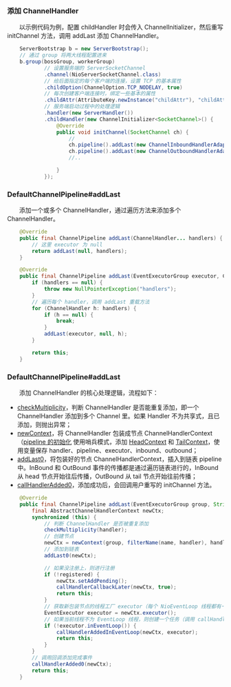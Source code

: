 ### 添加 ChannelHandler
　　以示例代码为例，配置 childHandler 时会传入 ChannelInitializer，然后重写 initChannel 方法，调用 addLast 添加 ChannelHandler。

```java
    ServerBootstrap b = new ServerBootstrap();
    // 通过 group 将两大线程配置进来
    b.group(bossGroup, workerGroup)
            // 设置服务端的 ServerSocketChannel
            .channel(NioServerSocketChannel.class)
            // 给后面指定的每个客户端的连接，设置 TCP 的基本属性
            .childOption(ChannelOption.TCP_NODELAY, true)
            // 每次创建客户端连接时，绑定一些基本的属性
            .childAttr(AttributeKey.newInstance("childAttr"), "childAttrValue")
            // 服务端启动过程中的处理逻辑
            .handler(new ServerHandler())
            .childHandler(new ChannelInitializer<SocketChannel>() {
                @Override
                public void initChannel(SocketChannel ch) {
                    // 
                    ch.pipeline().addLast(new ChannelInboundHandlerAdapter());
                    ch.pipeline().addLast(new ChannelOutboundHandlerAdapter());
                    //..

                }
            });
```


### DefaultChannelPipeline#addLast
　　添加一个或多个 ChannelHandler，通过遍历方法来添加多个 ChannelHandler。

```java
    @Override
    public final ChannelPipeline addLast(ChannelHandler... handlers) {
        // 这里 executor 为 null
        return addLast(null, handlers);
    }

    @Override
    public final ChannelPipeline addLast(EventExecutorGroup executor, ChannelHandler... handlers) {
        if (handlers == null) {
            throw new NullPointerException("handlers");
        }
        // 遍历每个 handler，调用 addLast 重载方法
        for (ChannelHandler h: handlers) {
            if (h == null) {
                break;
            }
            addLast(executor, null, h);
        }

        return this;
    }
```


### DefaultChannelPipeline#addLast
　　添加 ChannelHandler 的核心处理逻辑，流程如下：

- [checkMultiplicity]()，判断 ChannelHandler 是否能重复添加，即一个 ChannelHandler 添加到多个 Channel 里。如果 Handler 不为共享式，且已添加，则抛出异常；
- [newContext](https://github.com/martin-1992/Netty-Notes/blob/master/pipeline%20%E8%A7%A3%E6%9E%90/%E6%B7%BB%E5%8A%A0%20ChannelHandler/newContext.md)，将 ChannelHandler 包装成节点 ChannelHandlerContext（[pipeline 的初始化](https://github.com/martin-1992/Netty-Notes/blob/master/pipeline%20%E8%A7%A3%E6%9E%90/pipeline%20%E7%9A%84%E5%88%9D%E5%A7%8B%E5%8C%96.md) 使用哨兵模式，添加 [HeadContext](https://github.com/martin-1992/Netty-Notes/blob/master/pipeline%20%E8%A7%A3%E6%9E%90/HeadContext.md) 和 [TailContext](https://github.com/martin-1992/Netty-Notes/blob/master/pipeline%20%E8%A7%A3%E6%9E%90/TailContext.md)，使用变量保存 handler、pipeline、executor、inbound、outbound；
- [addLast0](https://github.com/martin-1992/Netty-Notes/blob/master/pipeline%20%E8%A7%A3%E6%9E%90/%E6%B7%BB%E5%8A%A0%20ChannelHandler/addLast0.md)，将包装好的节点 ChannelHandlerContext，插入到链表 pipeline 中。InBound 和 OutBound 事件的传播都是通过遍历链表进行的，InBound 从 head 节点开始往后传播，OutBound 从 tail 节点开始往前传播；
- [callHandlerAdded0](https://github.com/martin-1992/Netty-Notes/blob/master/pipeline%20%E8%A7%A3%E6%9E%90/%E6%B7%BB%E5%8A%A0%20ChannelHandler/callHandlerAdded0.md)，添加成功后，会回调用户重写的 initChannel 方法。

```java
    @Override
    public final ChannelPipeline addLast(EventExecutorGroup group, String name, ChannelHandler handler) {
        final AbstractChannelHandlerContext newCtx;
        synchronized (this) {
            // 判断 ChannelHandler 是否被重复添加
            checkMultiplicity(handler);
            // 创建节点
            newCtx = newContext(group, filterName(name, handler), handler);
            // 添加到链表
            addLast0(newCtx);

            // 如果没注册上，则进行注册
            if (!registered) {
                newCtx.setAddPending();
                callHandlerCallbackLater(newCtx, true);
                return this;
            }
            // 获取新包装节点的线程工厂 executor（每个 NioEventLoop 线程都有一个 executor）
            EventExecutor executor = newCtx.executor();
            // 如果当前线程不为 EventLoop 线程，则创建一个任务（调用 callHandlerAdded0）添加到任务队列中
            if (!executor.inEventLoop()) {
                callHandlerAddedInEventLoop(newCtx, executor);
                return this;
            }
        }
        // 调用回调添加完成事件
        callHandlerAdded0(newCtx);
        return this;
    }
```

